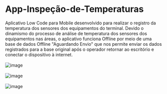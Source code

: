 # App-Inspeção-de-Temperaturas
Aplicativo Low Code para Mobile desenvolvido para realizar o registro da temperatura dos sensores dos equipamentos do terminal. Devido o dinamismo do processo de análise de temperatura dos sensores dos equipamentos nas áreas, o aplicativo funciona Offline por meio de uma base de dados Offline "Aguardando Envio" que nos permite enviar os dados registrados para a base original após o operador retornar ao escritório e conectar o dispositivo à internet.
<br><br>
![image](https://github.com/Carolina0110/App-Inspe-o-de-Temperaturas/assets/94412122/133c4efe-4450-4e2e-84e6-498b022edf23)
<br><br>
![image](https://github.com/Carolina0110/App-Inspe-o-de-Temperaturas/assets/94412122/34331d7b-086f-48e9-a84e-000f111654c7)
<br><br>
![image](https://github.com/Carolina0110/App-Inspe-o-de-Temperaturas/assets/94412122/cebfc53b-87df-4ebc-956a-de38e45952c0)
